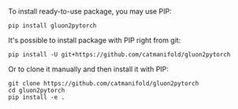 To install ready-to-use package, you may use PIP:

```
pip install gluon2pytorch 
```

It's possible to install package with PIP right from git:

```
pip install -U git+https://github.com/catmanifold/gluon2pytorch 
```

Or to clone it manually and then install it with PIP:

```
git clone https://github.com/catmanifold/gluon2pytorch 
cd gluon2pytorch
pip install -e .
```
